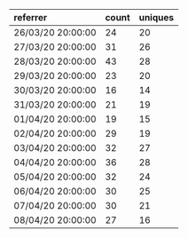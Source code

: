 | referrer          | count | uniques |
| :---------------- | :---- | :------ |
| 26/03/20 20:00:00 | 24    | 20      |
| 27/03/20 20:00:00 | 31    | 26      |
| 28/03/20 20:00:00 | 43    | 28      |
| 29/03/20 20:00:00 | 23    | 20      |
| 30/03/20 20:00:00 | 16    | 14      |
| 31/03/20 20:00:00 | 21    | 19      |
| 01/04/20 20:00:00 | 19    | 15      |
| 02/04/20 20:00:00 | 29    | 19      |
| 03/04/20 20:00:00 | 32    | 27      |
| 04/04/20 20:00:00 | 36    | 28      |
| 05/04/20 20:00:00 | 32    | 24      |
| 06/04/20 20:00:00 | 30    | 25      |
| 07/04/20 20:00:00 | 30    | 21      |
| 08/04/20 20:00:00 | 27    | 16      |